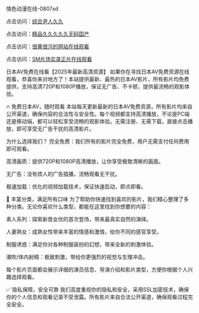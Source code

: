 情色动漫在线-0807xd


点击访问：<a href="https://heiliaoxqkkct.pages.dev">综合尹人久久</a>

点击访问：<a href="https://heiliaoxwd5i8.pages.dev">精品久久久久久无码囯产</a>

点击访问：<a href="https://heiliaoe8ajia.pages.dev">很黄很污的网站在线观看</a>

点击访问：<a href="https://heiliaowzu4ur.pages.dev">SM片场实录正片在线观看</a>


日本AV免费在线看【2025年最新高清资源】
如果你在寻找日本AV免费资源在线观看，恭喜你来对地方了！本站提供最新、最热的日本AV影片，所有影片均免费提供，支持高清720P和1080P播放，保证无广告、不卡顿，提供最流畅的观影体验。

🔥 免费日本AV，随时观看
本站每天更新最新的日本AV免费资源，所有影片均来自公开渠道，确保内容的合法性与安全性。每个视频都支持高清播放，不论是PC端还是移动端，都可以轻松享受流畅的观影体验。无需注册、无需下载，直接点击播放，即可享受无广告干扰的高清影片。

为什么选择我们？
完全免费：我们所有的影片完全免费，用户无需支付任何费用即可观看。

高清画质：提供720P和1080P高清播放，让你享受极致清晰的画面。

无广告：没有烦人的广告插播，流畅观看无干扰。

极速加载：优化的视频加载技术，保证快速启动，即点即看。

🧡 丰富分类，满足所有口味
为了帮助你快速找到喜欢的影片，我们精心整理了多种分类。无论你喜欢什么类型，都能在这里找到你想要的内容：

素人系列：探索新晋女优的首次登场，带来最真实自然的演绎。

人妻熟女：成熟女性带来丰富的情感和激情，给你不同的感官享受。

制服诱惑：满足你对各种制服装扮的幻想，带来全新的刺激体验。

潮吹/体内射精：极致刺激，带给你更强烈的视觉与生理冲击。

每个影片页面都会展示详细的演员信息、导演介绍和影片类型，方便你根据个人兴趣选择观看。

✅ 隐私保障，安全可靠
我们高度重视你的隐私和安全，采用SSL加密技术，确保你的个人信息和观看记录不受泄露。所有影片来自合法公开渠道，确保观看过程完全安全。


<span style="display:none;">[Canonical link]( https://github.com/785xd/36215 ）</span>
